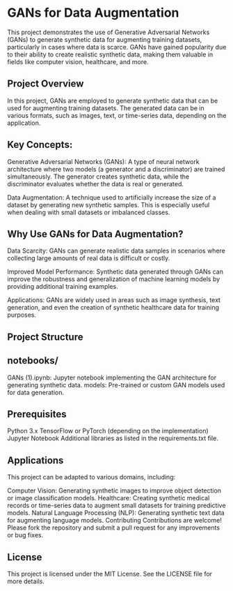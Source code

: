 # GANs for Data Augmentation
This project demonstrates the use of Generative Adversarial Networks (GANs) to generate synthetic data for augmenting training datasets, particularly in cases where data is scarce. GANs have gained popularity due to their ability to create realistic synthetic data, making them valuable in fields like computer vision, healthcare, and more.
## Project Overview
In this project, GANs are employed to generate synthetic data that can be used for augmenting training datasets. The generated data can be in various formats, such as images, text, or time-series data, depending on the application.
## Key Concepts:
Generative Adversarial Networks (GANs): A type of neural network architecture where two models (a generator and a discriminator) are trained simultaneously. The generator creates synthetic data, while the discriminator evaluates whether the data is real or generated.

Data Augmentation: A technique used to artificially increase the size of a dataset by generating new synthetic samples. This is especially useful when dealing with small datasets or imbalanced classes.

## Why Use GANs for Data Augmentation?
Data Scarcity: GANs can generate realistic data samples in scenarios where collecting large amounts of real data is difficult or costly.

Improved Model Performance: Synthetic data generated through GANs can improve the robustness and generalization of machine learning models by providing additional training examples.

Applications: GANs are widely used in areas such as image synthesis, text generation, and even the creation of synthetic healthcare data for training purposes.

## Project Structure
## notebooks/

GANs (1).ipynb: Jupyter notebook implementing the GAN architecture for generating synthetic data.
models: Pre-trained or custom GAN models used for data generation.

## Prerequisites
Python 3.x
TensorFlow or PyTorch (depending on the implementation)
Jupyter Notebook
Additional libraries as listed in the requirements.txt file.

## Applications
This project can be adapted to various domains, including:

Computer Vision: Generating synthetic images to improve object detection or image classification models.
Healthcare: Creating synthetic medical records or time-series data to augment small datasets for training predictive models.
Natural Language Processing (NLP): Generating synthetic text data for augmenting language models.
Contributing
Contributions are welcome! Please fork the repository and submit a pull request for any improvements or bug fixes.

## License
This project is licensed under the MIT License. See the LICENSE file for more details.
